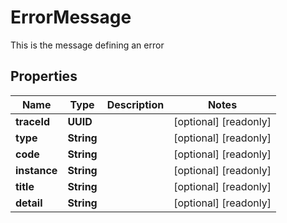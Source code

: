 

# ErrorMessage

This is the message defining an error

## Properties

Name | Type | Description | Notes
------------ | ------------- | ------------- | -------------
**traceId** | **UUID** |  |  [optional] [readonly]
**type** | **String** |  |  [optional] [readonly]
**code** | **String** |  |  [optional] [readonly]
**instance** | **String** |  |  [optional] [readonly]
**title** | **String** |  |  [optional] [readonly]
**detail** | **String** |  |  [optional] [readonly]



